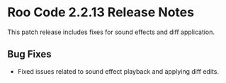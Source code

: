 # Roo Code 2.2.13 Release Notes

This patch release includes fixes for sound effects and diff application.

## Bug Fixes

*   Fixed issues related to sound effect playback and applying diff edits.
